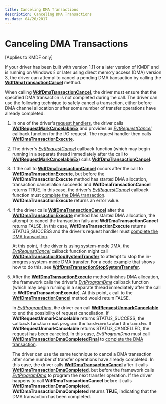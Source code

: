 ```yaml
---
title: Canceling DMA Transactions
description: Canceling DMA Transactions
ms.date: 04/20/2017
---
```


# Canceling DMA Transactions


\[Applies to KMDF only\]

If your driver has been built with version 1.11 or a later version of KMDF and is running on Windows 8 or later using direct memory access (DMA) version 3, the driver can attempt to cancel a pending DMA transaction by calling the [**WdfDmaTransactionCancel**](/windows-hardware/drivers/ddi/wdfdmatransaction/nf-wdfdmatransaction-wdfdmatransactioncancel) method.

When calling [**WdfDmaTransactionCancel**](/windows-hardware/drivers/ddi/wdfdmatransaction/nf-wdfdmatransaction-wdfdmatransactioncancel), the driver must ensure that the specified DMA transaction is not completed during the call. The driver can use the following technique to safely cancel a transaction, either before DMA channel allocation or after some number of transfer operations have already completed:

1.  In one of the driver's [request handlers](request-handlers.md), the driver calls [**WdfRequestMarkCancelableEx**](/windows-hardware/drivers/ddi/wdfrequest/nf-wdfrequest-wdfrequestmarkcancelableex) and provides an [*EvtRequestCancel*](/windows-hardware/drivers/ddi/wdfrequest/nc-wdfrequest-evt_wdf_request_cancel) callback function for the I/O request. The request handler then calls [**WdfDmaTransactionExecute**](/windows-hardware/drivers/ddi/wdfdmatransaction/nf-wdfdmatransaction-wdfdmatransactionexecute).
2.  The driver's [*EvtRequestCancel*](/windows-hardware/drivers/ddi/wdfrequest/nc-wdfrequest-evt_wdf_request_cancel) callback function (which may begin running in a separate thread immediately after the call to [**WdfRequestMarkCancelableEx**](/windows-hardware/drivers/ddi/wdfrequest/nf-wdfrequest-wdfrequestmarkcancelableex)) calls [**WdfDmaTransactionCancel**](/windows-hardware/drivers/ddi/wdfdmatransaction/nf-wdfdmatransaction-wdfdmatransactioncancel).
3.  If the call to [**WdfDmaTransactionCancel**](/windows-hardware/drivers/ddi/wdfdmatransaction/nf-wdfdmatransaction-wdfdmatransactioncancel) occurs after the call to [**WdfDmaTransactionExecute**](/windows-hardware/drivers/ddi/wdfdmatransaction/nf-wdfdmatransaction-wdfdmatransactionexecute), but before the **WdfDmaTransactionExecute** method has started DMA allocation, transaction cancellation succeeds and **WdfDmaTransactionCancel** returns TRUE. In this case, the driver's [*EvtRequestCancel*](/windows-hardware/drivers/ddi/wdfrequest/nc-wdfrequest-evt_wdf_request_cancel) callback function must [complete the DMA transaction](completing-a-dma-transaction.md). **WdfDmaTransactionExecute** returns an error value.
4.  If the driver calls [**WdfDmaTransactionCancel**](/windows-hardware/drivers/ddi/wdfdmatransaction/nf-wdfdmatransaction-wdfdmatransactioncancel) after the [**WdfDmaTransactionExecute**](/windows-hardware/drivers/ddi/wdfdmatransaction/nf-wdfdmatransaction-wdfdmatransactionexecute) method has started DMA allocation, the attempt to cancel the transaction fails and **WdfDmaTransactionCancel** returns FALSE. In this case, **WdfDmaTransactionExecute** returns STATUS\_SUCCESS and the driver's request handler must [complete the DMA transaction](completing-a-dma-transaction.md).

    At this point, if the driver is using system-mode DMA, the [*EvtRequestCancel*](/windows-hardware/drivers/ddi/wdfrequest/nc-wdfrequest-evt_wdf_request_cancel) callback function might call [**WdfDmaTransactionStopSystemTransfer**](/windows-hardware/drivers/ddi/wdfdmatransaction/nf-wdfdmatransaction-wdfdmatransactionstopsystemtransfer) to attempt to stop the in-progress system-mode DMA transfer. For a code example that shows how to do this, see [**WdfDmaTransactionStopSystemTransfer**](/windows-hardware/drivers/ddi/wdfdmatransaction/nf-wdfdmatransaction-wdfdmatransactionstopsystemtransfer).

5.  After the [**WdfDmaTransactionExecute**](/windows-hardware/drivers/ddi/wdfdmatransaction/nf-wdfdmatransaction-wdfdmatransactionexecute) method finishes DMA allocation, the framework calls the driver's [*EvtProgramDma*](/windows-hardware/drivers/ddi/wdfdmatransaction/nc-wdfdmatransaction-evt_wdf_program_dma) callback function (which may begin running in a separate thread immediately after the call to **WdfDmaTransactionExecute**). At this point, a call to the [**WdfDmaTransactionCancel**](/windows-hardware/drivers/ddi/wdfdmatransaction/nf-wdfdmatransaction-wdfdmatransactioncancel) method would return FALSE.

    In [*EvtProgramDma*](/windows-hardware/drivers/ddi/wdfdmatransaction/nc-wdfdmatransaction-evt_wdf_program_dma), the driver can call [**WdfRequestUnmarkCancelable**](/windows-hardware/drivers/ddi/wdfrequest/nf-wdfrequest-wdfrequestunmarkcancelable) to end the possibility of request cancellation. If **WdfRequestUnmarkCancelable** returns STATUS\_SUCCESS, the callback function must program the hardware to start the transfer. If **WdfRequestUnmarkCancelable** returns STATUS\_CANCELLED, the request has been canceled. In this case, *EvtProgramDma* must call [**WdfDmaTransactionDmaCompletedFinal**](/windows-hardware/drivers/ddi/wdfdmatransaction/nf-wdfdmatransaction-wdfdmatransactiondmacompletedfinal) to [complete the DMA transaction](completing-a-dma-transaction.md).

    The driver can use the same technique to cancel a DMA transaction after some number of transfer operations have already completed. In this case, the driver calls [**WdfDmaTransactionCancel**](/windows-hardware/drivers/ddi/wdfdmatransaction/nf-wdfdmatransaction-wdfdmatransactioncancel) after it calls [**WdfDmaTransactionDmaCompleted**](/windows-hardware/drivers/ddi/wdfdmatransaction/nf-wdfdmatransaction-wdfdmatransactiondmacompleted), but before the framework calls [*EvtProgramDma*](/windows-hardware/drivers/ddi/wdfdmatransaction/nc-wdfdmatransaction-evt_wdf_program_dma) to program the next transfer operation. If the driver happens to call **WdfDmaTransactionCancel** before it calls **WdfDmaTransactionDmaCompleted**, **WdfDmaTransactionDmaCompleted** returns **TRUE**, indicating that the DMA transaction has been completed.

 

